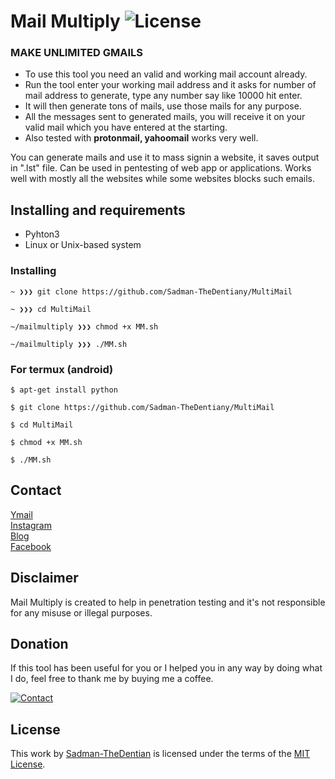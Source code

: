 # Mail Multiply ![License](https://img.shields.io/badge/License-MIT-red.svg)
### MAKE UNLIMITED GMAILS

+ To use this tool you need an valid and working mail account already. </br>
+ Run the tool enter your working mail address and it asks for number of mail address to generate, type any number say like 10000 hit enter. </br>
+ It will then generate tons of mails, use those mails for any purpose. </br> 
+ All the messages sent to generated mails, you will receive it on your valid mail which you have entered at the starting.
+ Also tested with **protonmail, yahoomail** works very well.

You can generate mails and use it to mass signin a website, it saves output in ".lst" file. Can be used in pentesting of web app or applications. Works well with mostly all the websites while some websites blocks such emails. 







## Installing and requirements
- Pyhton3
- Linux or Unix-based system

### Installing
```
~ ❯❯❯ git clone https://github.com/Sadman-TheDentiany/MultiMail

~ ❯❯❯ cd MultiMail

~/mailmultiply ❯❯❯ chmod +x MM.sh

~/mailmultiply ❯❯❯ ./MM.sh
```

### For termux (android)
```
$ apt-get install python

$ git clone https://github.com/Sadman-TheDentiany/MultiMail

$ cd MultiMail

$ chmod +x MM.sh

$ ./MM.sh
```

## Contact
[Ymail](sadmanshovik@yahoo.com) </br>
[Instagram](https://instagram.com/_sadman_shovik_) </br>
[Blog](https://darkdenti.blogspot.com) </br>
[Facebook](https://www.facebook.com/SadmanShovikOfficial) </br>

## Disclaimer
Mail Multiply is created to help in penetration testing and it's not responsible for any misuse or illegal purposes.

## Donation 
If this tool has been useful for you or I helped you in any way by doing what I do, feel free to thank me by buying me a coffee.

[![Contact](https://www.buymeacoffee.com/assets/img/custom_images/orange_img.png)](https://www.facebook.com/SadmanShovikOfficial)

## License

This work by [Sadman-TheDentian](https://github.com/Sadman-TheDentian) is licensed under the terms of the [MIT License](https://www.tldrlegal.com/l/mit).
